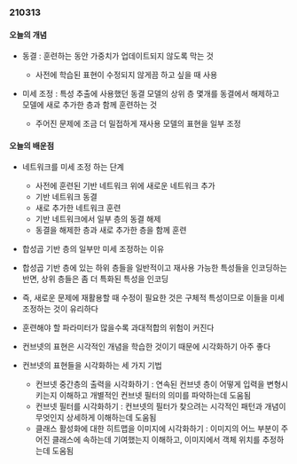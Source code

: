 ### 210313

#### 오늘의 개념

* 동결 : 훈련하는 동안 가중치가 업데이트되지 않도록 막는 것
  * 사전에 학습된 표현이 수정되지 않게끔 하고 싶을 때 사용

* 미세 조정 : 특성 추출에 사용했던 동결 모델의 상위 층 몇개를 동결에서 해제하고 모델에 새로 추가한 층과 함께 훈련하는 것
  * 주어진 문제에 조금 더 밀접하게 재사용 모델의 표현을 일부 조정

#### 오늘의 배운점

* 네트워크를 미세 조정 하는 단계
  * 사전에 훈련된 기반 네트워크 위에 새로운 네트워크 추가
  * 기반 네트워크 동결
  * 새로 추가한 네트워크 훈련
  * 기반 네트워크에서 일부 층의 동결 해제
  * 동결을 해제한 층과 새로 추가한 층을 함께 훈련
  
* 합성곱 기반 층의 일부만 미세 조정하는 이유
 * 합성곱 기반 층에 있는 하위 층들을 일반적이고 재사용 가능한 특성들을 인코딩하는 반면, 상위 층들은 좀 더 특화된 특성을 인코딩
 * 즉, 새로운 문제에 재활용할 때 수정이 필요한 것은 구체적 특성이므로 이들을 미세 조정하는 것이 유리하다
 * 훈련해야 할 파라미터가 많을수록 과대적합의 위험이 커진다

* 컨브넷의 표현은 시각적인 개념을 학습한 것이기 때문에 시각화하기 아주 좋다

* 컨브넷의 표현들을 시각화하는 세 가지 기법 
  * 컨브넷 중간층의 출력을 시각화하기 : 연속된 컨브넷 층이 어떻게 입력을 변형시키는지 이해하고 개별적인 컨브넷 필터의 의미를 파악하는데 도움됨
  * 컨브넷 필터를 시각화하기 : 컨브넷의 필터가 찾으려는 시각적인 패턴과 개념이 무엇인지 상세하게 이해하는데 도움됨
  * 클래스 활성화에 대한 히트맵을 이미지에 시각화하기 : 이미지의 어느 부분이 주어진 클래스에 속하는데 기여했는지 이해하고, 이미지에서 객체 위치를 추정하는데 도움됨
